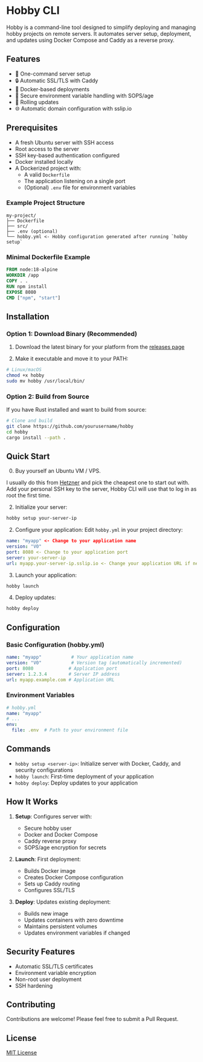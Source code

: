 
# Hobby CLI

Hobby is a command-line tool designed to simplify deploying and managing hobby projects on remote servers. It automates server setup, deployment, and updates using Docker Compose and Caddy as a reverse proxy.

## Features

- 🚀 One-command server setup
- 🔒 Automatic SSL/TLS with Caddy
- 🐳 Docker-based deployments
- 🔑 Secure environment variable handling with SOPS/age
- 🔄 Rolling updates
- 🌐 Automatic domain configuration with sslip.io

## Prerequisites

- A fresh Ubuntu server with SSH access
- Root access to the server
- SSH key-based authentication configured
- Docker installed locally
- A Dockerized project with:
  - A valid `Dockerfile`
  - The application listening on a single port
  - (Optional) `.env` file for environment variables

### Example Project Structure
```
my-project/
├── Dockerfile
├── src/
├── .env (optional)
└── hobby.yml <- Hobby configuration generated after running `hobby setup`
```

### Minimal Dockerfile Example
```dockerfile
FROM node:18-alpine
WORKDIR /app
COPY . .
RUN npm install
EXPOSE 8080
CMD ["npm", "start"]
```


## Installation

### Option 1: Download Binary (Recommended)

1. Download the latest binary for your platform from the [releases page](https://github.com/yourusername/hobby/releases)

2. Make it executable and move it to your PATH:

```bash
# Linux/macOS
chmod +x hobby
sudo mv hobby /usr/local/bin/
```

### Option 2: Build from Source

If you have Rust installed and want to build from source:

```bash
# Clone and build
git clone https://github.com/yourusername/hobby
cd hobby
cargo install --path .
```


## Quick Start

0. Buy yourself an Ubuntu VM / VPS.

I usually do this from [Hetzner](https://www.hetzner.com/) and pick the cheapest one to start out with. Add your personal SSH key to the server, Hobby CLI will use that to log in as root the first time.


2. Initialize your server:
```bash
hobby setup your-server-ip
```

2. Configure your application:
Edit `hobby.yml` in your project directory:
```yaml
name: "myapp" <- Change to your application name
version: "V0"
port: 8080 <- Change to your application port
server: your-server-ip
url: myapp.your-server-ip.sslip.io <- Change your application URL if needed
```

3. Launch your application:
```bash
hobby launch
```

4. Deploy updates:
```bash
hobby deploy
```

## Configuration

### Basic Configuration (hobby.yml)
```yaml
name: "myapp"           # Your application name
version: "V0"           # Version tag (automatically incremented)
port: 8080             # Application port
server: 1.2.3.4        # Server IP address
url: myapp.example.com # Application URL
```

### Environment Variables
```yaml
# hobby.yml
name: "myapp"
# ...
env:
  file: .env  # Path to your environment file
```

## Commands

- `hobby setup <server-ip>`: Initialize server with Docker, Caddy, and security configurations
- `hobby launch`: First-time deployment of your application
- `hobby deploy`: Deploy updates to your application

## How It Works

1. **Setup**: Configures server with:
   - Secure hobby user
   - Docker and Docker Compose
   - Caddy reverse proxy
   - SOPS/age encryption for secrets

2. **Launch**: First deployment:
   - Builds Docker image
   - Creates Docker Compose configuration
   - Sets up Caddy routing
   - Configures SSL/TLS

3. **Deploy**: Updates existing deployment:
   - Builds new image
   - Updates containers with zero downtime
   - Maintains persistent volumes
   - Updates environment variables if changed

## Security Features

- Automatic SSL/TLS certificates
- Environment variable encryption
- Non-root user deployment
- SSH hardening

## Contributing

Contributions are welcome! Please feel free to submit a Pull Request.

## License

[MIT License](LICENSE)
